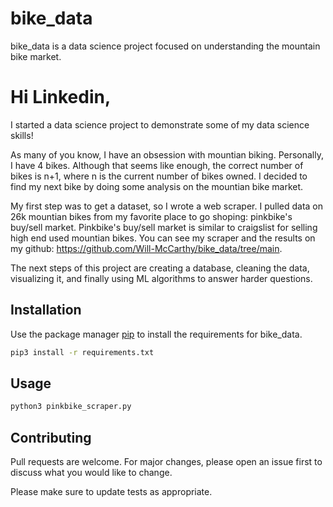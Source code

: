 # bike_data

bike_data is a data science project focused on understanding the mountain bike market.

# Hi Linkedin,

I started a data science project to demonstrate some of my data science skills! 

As many of you know, I have an obsession with mountian biking. Personally, I have 4 bikes. Although that seems like enough, the correct number of bikes is n+1, where n is the current number of bikes owned. I decided to find my next bike by doing some analysis on the mountian bike market. 

My first step was to get a dataset, so I wrote a web scraper. I pulled data on 26k mountian bikes from my favorite place to go shoping: pinkbike's buy/sell market. Pinkbike's buy/sell market is similar to craigslist for selling high end used mountian bikes. You can see my scraper and the results on my github: https://github.com/Will-McCarthy/bike_data/tree/main.

The next steps of this project are creating a database, cleaning the data, visualizing it, and finally using ML algorithms to answer harder questions.  

## Installation

Use the package manager [pip](https://pip.pypa.io/en/stable/) to install the requirements for bike_data.

```bash
pip3 install -r requirements.txt
```


## Usage

```bash
python3 pinkbike_scraper.py
```

## Contributing

Pull requests are welcome. For major changes, please open an issue first
to discuss what you would like to change.

Please make sure to update tests as appropriate.
